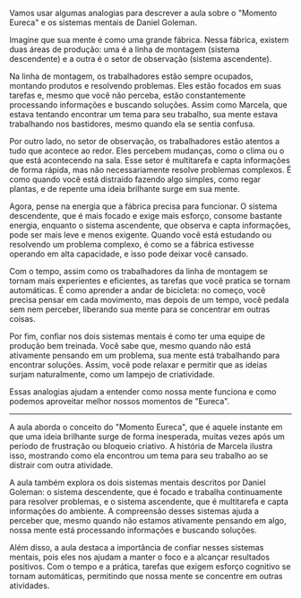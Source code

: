 Vamos usar algumas analogias para descrever a aula sobre o "Momento Eureca" e os sistemas mentais de Daniel Goleman.

Imagine que sua mente é como uma grande fábrica. Nessa fábrica, existem duas áreas de produção: uma é a linha de montagem (sistema descendente) e a outra é o setor de observação (sistema ascendente).

Na linha de montagem, os trabalhadores estão sempre ocupados, montando produtos e resolvendo problemas. Eles estão focados em suas tarefas e, mesmo que você não perceba, estão constantemente processando informações e buscando soluções. Assim como Marcela, que estava tentando encontrar um tema para seu trabalho, sua mente estava trabalhando nos bastidores, mesmo quando ela se sentia confusa.

Por outro lado, no setor de observação, os trabalhadores estão atentos a tudo que acontece ao redor. Eles percebem mudanças, como o clima ou o que está acontecendo na sala. Esse setor é multitarefa e capta informações de forma rápida, mas não necessariamente resolve problemas complexos. É como quando você está distraído fazendo algo simples, como regar plantas, e de repente uma ideia brilhante surge em sua mente.

Agora, pense na energia que a fábrica precisa para funcionar. O sistema descendente, que é mais focado e exige mais esforço, consome bastante energia, enquanto o sistema ascendente, que observa e capta informações, pode ser mais leve e menos exigente. Quando você está estudando ou resolvendo um problema complexo, é como se a fábrica estivesse operando em alta capacidade, e isso pode deixar você cansado.

Com o tempo, assim como os trabalhadores da linha de montagem se tornam mais experientes e eficientes, as tarefas que você pratica se tornam automáticas. É como aprender a andar de bicicleta: no começo, você precisa pensar em cada movimento, mas depois de um tempo, você pedala sem nem perceber, liberando sua mente para se concentrar em outras coisas.

Por fim, confiar nos dois sistemas mentais é como ter uma equipe de produção bem treinada. Você sabe que, mesmo quando não está ativamente pensando em um problema, sua mente está trabalhando para encontrar soluções. Assim, você pode relaxar e permitir que as ideias surjam naturalmente, como um lampejo de criatividade.

Essas analogias ajudam a entender como nossa mente funciona e como podemos aproveitar melhor nossos momentos de "Eureca". 

---
A aula aborda o conceito do "Momento Eureca", que é aquele instante em que uma ideia brilhante surge de forma inesperada, muitas vezes após um período de frustração ou bloqueio criativo. A história de Marcela ilustra isso, mostrando como ela encontrou um tema para seu trabalho ao se distrair com outra atividade.

A aula também explora os dois sistemas mentais descritos por Daniel Goleman: o sistema descendente, que é focado e trabalha continuamente para resolver problemas, e o sistema ascendente, que é multitarefa e capta informações do ambiente. A compreensão desses sistemas ajuda a perceber que, mesmo quando não estamos ativamente pensando em algo, nossa mente está processando informações e buscando soluções.

Além disso, a aula destaca a importância de confiar nesses sistemas mentais, pois eles nos ajudam a manter o foco e a alcançar resultados positivos. Com o tempo e a prática, tarefas que exigem esforço cognitivo se tornam automáticas, permitindo que nossa mente se concentre em outras atividades.